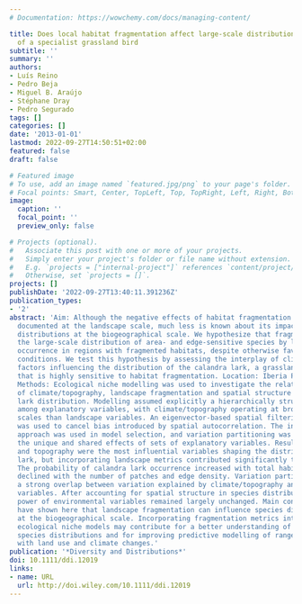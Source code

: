 ```yaml
---
# Documentation: https://wowchemy.com/docs/managing-content/

title: Does local habitat fragmentation affect large-scale distributions? The case
  of a specialist grassland bird
subtitle: ''
summary: ''
authors:
- Luís Reino
- Pedro Beja
- Miguel B. Araújo
- Stéphane Dray
- Pedro Segurado
tags: []
categories: []
date: '2013-01-01'
lastmod: 2022-09-27T14:50:51+02:00
featured: false
draft: false

# Featured image
# To use, add an image named `featured.jpg/png` to your page's folder.
# Focal points: Smart, Center, TopLeft, Top, TopRight, Left, Right, BottomLeft, Bottom, BottomRight.
image:
  caption: ''
  focal_point: ''
  preview_only: false

# Projects (optional).
#   Associate this post with one or more of your projects.
#   Simply enter your project's folder or file name without extension.
#   E.g. `projects = ["internal-project"]` references `content/project/deep-learning/index.md`.
#   Otherwise, set `projects = []`.
projects: []
publishDate: '2022-09-27T13:40:11.391236Z'
publication_types:
- '2'
abstract: 'Aim: Although the negative effects of habitat fragmentation have been widely
  documented at the landscape scale, much less is known about its impacts on species
  distributions at the biogeographical scale. We hypothesize that fragmentation influences
  the large-scale distribution of area- and edge-sensitive species by limiting their
  occurrence in regions with fragmented habitats, despite otherwise favourable environmental
  conditions. We test this hypothesis by assessing the interplay of climate and landscape
  factors influencing the distribution of the calandra lark, a grassland specialist
  that is highly sensitive to habitat fragmentation. Location: Iberia Peninsula, Europe.
  Methods: Ecological niche modelling was used to investigate the relative influence
  of climate/topography, landscape fragmentation and spatial structure on calandra
  lark distribution. Modelling assumed explicitly a hierarchically structured effect
  among explanatory variables, with climate/topography operating at broader spatial
  scales than landscape variables. An eigenvector-based spatial filtering approach
  was used to cancel bias introduced by spatial autocorrelation. The information theoretic
  approach was used in model selection, and variation partitioning was used to isolate
  the unique and shared effects of sets of explanatory variables. Results: Climate
  and topography were the most influential variables shaping the distribution of calandra
  lark, but incorporating landscape metrics contributed significantly to model improvement.
  The probability of calandra lark occurrence increased with total habitat area and
  declined with the number of patches and edge density. Variation partitioning showed
  a strong overlap between variation explained by climate/topography and landscape
  variables. After accounting for spatial structure in species distribution, the explanatory
  power of environmental variables remained largely unchanged. Main conclusions: We
  have shown here that landscape fragmentation can influence species distributions
  at the biogeographical scale. Incorporating fragmentation metrics into large-scale
  ecological niche models may contribute for a better understanding of mechanism driving
  species distributions and for improving predictive modelling of range shifts associated
  with land use and climate changes.'
publication: '*Diversity and Distributions*'
doi: 10.1111/ddi.12019
links:
- name: URL
  url: http://doi.wiley.com/10.1111/ddi.12019
---
```

